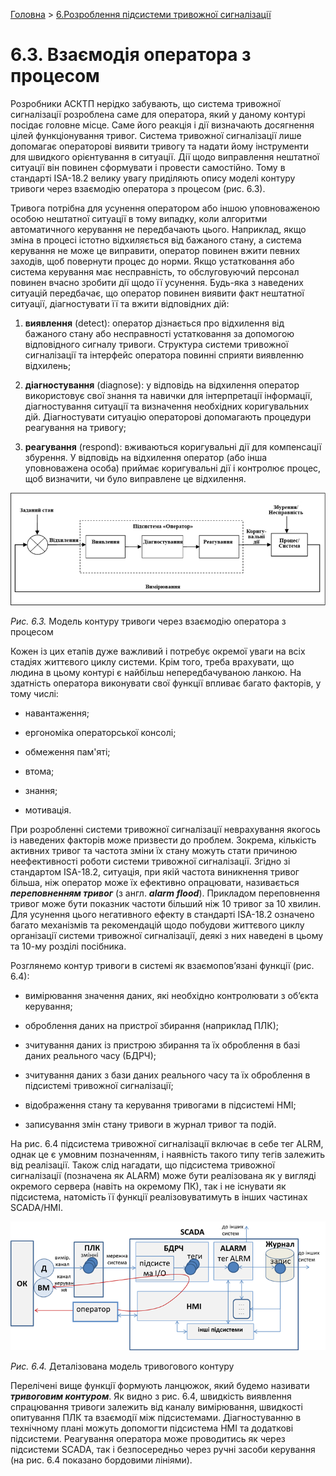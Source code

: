 [Головна](README.md) > [6.Розроблення підсистеми тривожної сигналізації](6.md)

# 6.3. Взаємодія оператора з процесом

Розробники АСКТП нерідко забувають, що система тривожної сигналізації розроблена саме для оператора, який у даному контурі посідає головне місце. Саме його реакція і дії визначають досягнення цілей функціонування тривог. Система тривожної сигналізації лише допомагає операторові виявити тривогу та надати йому інструменти для швидкого орієнтування в ситуації. Дії щодо виправлення нештатної ситуації він повинен сформувати і провести самостійно. Тому в стандарті ISA-18.2 велику увагу приділяють опису моделі контуру тривоги через взаємодію оператора з процесом (рис. 6.3). 

Тривога потрібна для усунення оператором або іншою уповноваженою особою нештатної ситуації в тому випадку, коли алгоритми автоматичного керування не передбачають цього. Наприклад, якщо зміна в процесі істотно відхиляється від бажаного стану, а система керування не може це виправити, оператор повинен вжити певних заходів, щоб повернути процес до норми. Якщо устатковання або система керування має несправність, то обслуговуючий персонал повинен вчасно зробити дії щодо її усунення. Будь-яка з наведених ситуацій передбачає, що оператор повинен виявити факт нештатної ситуації, діагностувати її та вжити відповідних дій:  

1) **виявлення** (detect): оператор дізнається про відхилення від бажаного стану або несправності устатковання за допомогою відповідного сигналу тривоги. Структура системи тривожної сигналізації та інтерфейс оператора повинні сприяти виявленню відхилень; 

2) **діагностування** (diagnose): у відповідь на відхилення оператор використовує свої знання та навички для інтерпретації інформації, діагностування ситуації та визначення необхідних коригувальних дій. Діагностувати ситуацію операторові допомагають процедури реагування на тривогу;

3) **реагування** (respond): вживаються коригувальні дії для компенсації збурення. У відповідь на відхилення оператор (або інша уповноважена особа) приймає коригувальні дії і контролює процес, щоб визначити, чи було виправлене це відхилення.

![](media6/6_3.png)                               

*Рис. 6.3.* Модель контуру тривоги через взаємодію оператора з процесом

Кожен із цих етапів дуже важливий і потребує окремої уваги на всіх стадіях життєвого циклу системи. Крім того, треба врахувати, що людина в цьому контурі є найбільш непередбачуваною ланкою. На здатність оператора виконувати свої функції впливає багато факторів, у тому числі:

- навантаження;

- ергономіка операторської консолі;

- обмеження пам'яті;

- втома;

- знання;

- мотивація.

При розробленні системи тривожної сигналізації неврахування якогось із наведених факторів може призвести до проблем. Зокрема, кількість активних тривог та частота зміни їх стану можуть стати причиною неефективності роботи системи тривожної сигналізації. Згідно зі стандартом ISA-18.2, ситуація, при якій частота виникнення тривог більша, ніж оператор може їх ефективно опрацювати, називається ***переповненням тривог*** (з англ. ***alarm*** ***flood***). Прикладом переповнення тривог може бути показник частоти більший ніж 10 тривог за 10 хвилин. Для усунення цього негативного ефекту в стандарті 
 ISA-18.2 означено багато механізмів та рекомендацій щодо побудови життєвого циклу організації системи тривожної сигналізації, деякі з них наведені в цьому та 10-му розділі посібника.

Розглянемо контур тривоги в системі як взаємопов’язані функції (рис. 6.4):

- вимірювання значення даних, які необхідно контролювати з об’єкта керування;

- оброблення даних на пристрої збирання (наприклад ПЛК);

- зчитування даних із пристрою збирання та їх оброблення в базі даних реального часу (БДРЧ);

- зчитування даних з бази даних реального часу та їх оброблення в підсистемі тривожної сигналізації; 

- відображення стану та керування тривогами в підсистемі HMI;  

- записування змін стану тривоги в журнал тривог та подій. 

На рис. 6.4 підсистема тривожної сигналізації включає в себе тег ALRM, однак це є умовним позначенням, і наявність такого типу тегів залежить від реалізації. Також слід нагадати, що підсистема тривожної сигналізації (позначена як ALARM) може бути реалізована як у вигляді окремого сервера (навіть на окремому ПК), так і не існувати як підсистема, натомість її функції реалізовуватимуть в інших частинах SCADA/HMI.  

![](media6/6_4.png) 

*Рис. 6.4.* Деталізована модель тривогового контуру 

Перелічені вище функції формують ланцюжок, який будемо називати ***тривоговим контуром***. Як видно з рис. 6.4, швидкість виявлення спрацювання тривоги залежить від каналу вимірювання, швидкості опитування ПЛК та взаємодії між підсистемами. Діагностуванню в технічному плані можуть допомогти підсистема HMI та додаткові підсистеми. Реагування оператора може проводитись як через підсистеми SCADA, так і безпосередньо через ручні засоби керування (на рис. 6.4 показано бордовими лініями).  